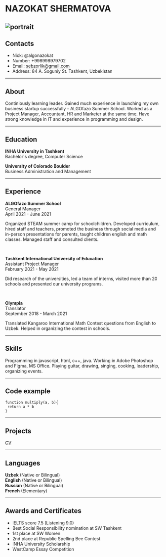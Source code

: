# NAZOKAT SHERMATOVA
![portrait]("../photo.png" "Bukhara")
----
## Contacts
* Nick: @algonazokat
* Number: +998998979702
* Email: sebzorlik@gmail.com 
* Address: 84 A. Soguniy St. Tashkent, Uzbekistan 
****
## About
Continiously learning leader. Gained much experience in launching my own business startup successfully - ALGOfazo Summer School. Worked as a Project Manager, Accountant, HR and Marketer at the same time. Have strong knowledge in IT and experience in programming and design.
____

## Education 
**INHA University in Tashkent**   
Bachelor's degree, Computer Science 

**University of Colorado Boulder**    
Business Administration and Management
___
## Experience 
**ALGOfazo Summer School**  
General Manager  
April 2021 - June 2021 

Organized STEAM summer camp for schoolchildren. Developed curriculum,
hired staff and teachers, promoted the business through social media and in-person presentations for parents, taught children english and math classes.
Managed staff and consulted clients.

<br/>

**Tashkent International University of Education**  
Assistant Project Manager  
February 2021 - May 2021 

Did research of the universities, led a team of interns, visited more than 20
schools and presented our university programs.

<br/>

**Olympia**   
Translator  
September 2018 - March 2021 

Translated Kangaroo International Math Contest questions from English to
Uzbek. Helped in organizing the contest in schools.
___
## Skills
Programming in javascript, html, c++, java. Working in Adobe Photoshop and Figma, MS Office. Playing guitar, drawing, singing, cooking, leadership, organizing events.
____
## Code example
```
function multiply(a, b){
 return a * b
}
```
___
## Projects 
[CV](https://github.com/Algonazokat/rsschool-cv)
___
## Languages
**Uzbek** (Native or Bilingual)   
**English** (Native or Bilingual)  
**Russian** (Native or Bilingual)  
**French** (Elementary)  
_____
## Awards and Certificates
* IELTS score 7.5 (Listening 9.0)
* Best Social Responsibility
nomination at SW Tashkent  
* 1st place at SW Women  
* 2nd place at Republic Spelling Bee
Contest  
* INHA University Scholarship  
* WestCamp Essay Competition



